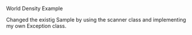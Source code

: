 World Density Example

Changed the existig Sample by using the scanner class and implementing my own Exception class.

